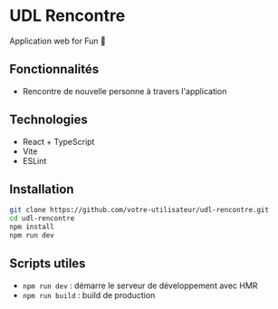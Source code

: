 # UDL Rencontre

Application web for Fun 🎉

## Fonctionnalités

- Rencontre de nouvelle personne à travers l'application

## Technologies

- React + TypeScript
- Vite
- ESLint

## Installation

```bash
git clone https://github.com/votre-utilisateur/udl-rencontre.git
cd udl-rencontre
npm install
npm run dev
```


## Scripts utiles

- `npm run dev` : démarre le serveur de développement avec HMR
- `npm run build` : build de production

